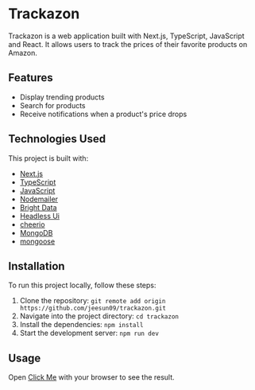 # Trackazon

Trackazon is a web application built with Next.js, TypeScript, JavaScript and React. It allows users to track the prices of their favorite products on Amazon.

## Features

- Display trending products
- Search for products
- Receive notifications when a product's price drops

## Technologies Used

This project is built with:

- [Next.js](https://nextjs.org/)
- [TypeScript](https://www.typescriptlang.org/)
- [JavaScript](https://developer.mozilla.org/en-US/docs/Web/JavaScript/)
- [Nodemailer](https://nodemailer.com/about/)
- [Bright Data](https://brightdata.com/)
- [Headless Ui](https://headlessui.com/v1)
- [cheerio](https://cheerio.js.org/)
- [MongoDB](https://www.mongodb.com/)
- [mongoose](https://mongoosejs.com/)

## Installation

To run this project locally, follow these steps:

1. Clone the repository: `git remote add origin https://github.com/jeesun09/trackazon.git`
2. Navigate into the project directory: `cd trackazon`
3. Install the dependencies: `npm install`
4. Start the development server: `npm run dev`

## Usage

Open [Click Me](https://trackazon-jeesuns-projects.vercel.app/) with your browser to see the result.

